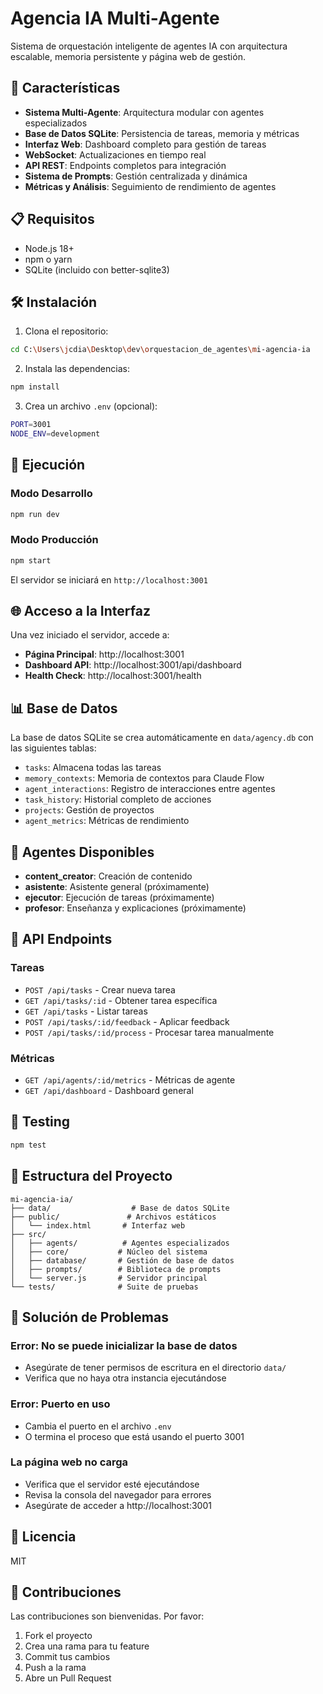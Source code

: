 # Agencia IA Multi-Agente

Sistema de orquestación inteligente de agentes IA con arquitectura escalable, memoria persistente y página web de gestión.

## 🚀 Características

- **Sistema Multi-Agente**: Arquitectura modular con agentes especializados
- **Base de Datos SQLite**: Persistencia de tareas, memoria y métricas
- **Interfaz Web**: Dashboard completo para gestión de tareas
- **WebSocket**: Actualizaciones en tiempo real
- **API REST**: Endpoints completos para integración
- **Sistema de Prompts**: Gestión centralizada y dinámica
- **Métricas y Análisis**: Seguimiento de rendimiento de agentes

## 📋 Requisitos

- Node.js 18+ 
- npm o yarn
- SQLite (incluido con better-sqlite3)

## 🛠️ Instalación

1. Clona el repositorio:
```bash
cd C:\Users\jcdia\Desktop\dev\orquestacion_de_agentes\mi-agencia-ia
```

2. Instala las dependencias:
```bash
npm install
```

3. Crea un archivo `.env` (opcional):
```bash
PORT=3001
NODE_ENV=development
```

## 🚀 Ejecución

### Modo Desarrollo
```bash
npm run dev
```

### Modo Producción
```bash
npm start
```

El servidor se iniciará en `http://localhost:3001`

## 🌐 Acceso a la Interfaz

Una vez iniciado el servidor, accede a:

- **Página Principal**: http://localhost:3001
- **Dashboard API**: http://localhost:3001/api/dashboard
- **Health Check**: http://localhost:3001/health

## 📊 Base de Datos

La base de datos SQLite se crea automáticamente en `data/agency.db` con las siguientes tablas:

- `tasks`: Almacena todas las tareas
- `memory_contexts`: Memoria de contextos para Claude Flow
- `agent_interactions`: Registro de interacciones entre agentes
- `task_history`: Historial completo de acciones
- `projects`: Gestión de proyectos
- `agent_metrics`: Métricas de rendimiento

## 🤖 Agentes Disponibles

- **content_creator**: Creación de contenido
- **asistente**: Asistente general (próximamente)
- **ejecutor**: Ejecución de tareas (próximamente)
- **profesor**: Enseñanza y explicaciones (próximamente)

## 📡 API Endpoints

### Tareas
- `POST /api/tasks` - Crear nueva tarea
- `GET /api/tasks/:id` - Obtener tarea específica
- `GET /api/tasks` - Listar tareas
- `POST /api/tasks/:id/feedback` - Aplicar feedback
- `POST /api/tasks/:id/process` - Procesar tarea manualmente

### Métricas
- `GET /api/agents/:id/metrics` - Métricas de agente
- `GET /api/dashboard` - Dashboard general

## 🧪 Testing

```bash
npm test
```

## 📁 Estructura del Proyecto

```
mi-agencia-ia/
├── data/                  # Base de datos SQLite
├── public/               # Archivos estáticos
│   └── index.html       # Interfaz web
├── src/
│   ├── agents/          # Agentes especializados
│   ├── core/           # Núcleo del sistema
│   ├── database/       # Gestión de base de datos
│   ├── prompts/        # Biblioteca de prompts
│   └── server.js       # Servidor principal
└── tests/              # Suite de pruebas
```

## 🔧 Solución de Problemas

### Error: No se puede inicializar la base de datos
- Asegúrate de tener permisos de escritura en el directorio `data/`
- Verifica que no haya otra instancia ejecutándose

### Error: Puerto en uso
- Cambia el puerto en el archivo `.env`
- O termina el proceso que está usando el puerto 3001

### La página web no carga
- Verifica que el servidor esté ejecutándose
- Revisa la consola del navegador para errores
- Asegúrate de acceder a http://localhost:3001

## 📝 Licencia

MIT

## 🤝 Contribuciones

Las contribuciones son bienvenidas. Por favor:
1. Fork el proyecto
2. Crea una rama para tu feature
3. Commit tus cambios
4. Push a la rama
5. Abre un Pull Request
